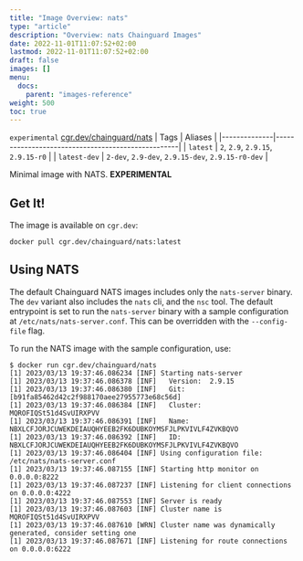 ```yaml
---
title: "Image Overview: nats"
type: "article"
description: "Overview: nats Chainguard Images"
date: 2022-11-01T11:07:52+02:00
lastmod: 2022-11-01T11:07:52+02:00
draft: false
images: []
menu:
  docs:
    parent: "images-reference"
weight: 500
toc: true
---
```


`experimental` [cgr.dev/chainguard/nats](https://github.com/chainguard-images/images/tree/main/images/nats)
| Tags         | Aliases                                           |
|--------------|---------------------------------------------------|
| `latest`     | `2`, `2.9`, `2.9.15`, `2.9.15-r0`                 |
| `latest-dev` | `2-dev`, `2.9-dev`, `2.9.15-dev`, `2.9.15-r0-dev` |



Minimal image with NATS. **EXPERIMENTAL**

## Get It!

The image is available on `cgr.dev`:

```
docker pull cgr.dev/chainguard/nats:latest
```

## Using NATS

The default Chainguard NATS images includes only the `nats-server` binary.
The `dev` variant also includes the `nats` cli, and the `nsc` tool.
The default entrypoint is set to run the `nats-server` binary with a sample configuration at `/etc/nats/nats-server.conf`.
This can be overridden with the `--config-file` flag.

To run the NATS image with the sample configuration, use:

```shell
$ docker run cgr.dev/chainguard/nats
[1] 2023/03/13 19:37:46.086234 [INF] Starting nats-server
[1] 2023/03/13 19:37:46.086378 [INF]   Version:  2.9.15
[1] 2023/03/13 19:37:46.086380 [INF]   Git:      [b91fa85462d42c2f988170aee27955773e68c56d]
[1] 2023/03/13 19:37:46.086384 [INF]   Cluster:  MQROFIQSt51d4SvUIRXPVV
[1] 2023/03/13 19:37:46.086391 [INF]   Name:     NBXLCFJORJCUWEKDEIAUQHYEEB2FK6DUBKOYMSFJLPKVIVLF4ZVKBQVO
[1] 2023/03/13 19:37:46.086392 [INF]   ID:       NBXLCFJORJCUWEKDEIAUQHYEEB2FK6DUBKOYMSFJLPKVIVLF4ZVKBQVO
[1] 2023/03/13 19:37:46.086404 [INF] Using configuration file: /etc/nats/nats-server.conf
[1] 2023/03/13 19:37:46.087155 [INF] Starting http monitor on 0.0.0.0:8222
[1] 2023/03/13 19:37:46.087237 [INF] Listening for client connections on 0.0.0.0:4222
[1] 2023/03/13 19:37:46.087553 [INF] Server is ready
[1] 2023/03/13 19:37:46.087603 [INF] Cluster name is MQROFIQSt51d4SvUIRXPVV
[1] 2023/03/13 19:37:46.087610 [WRN] Cluster name was dynamically generated, consider setting one
[1] 2023/03/13 19:37:46.087671 [INF] Listening for route connections on 0.0.0.0:6222
```
